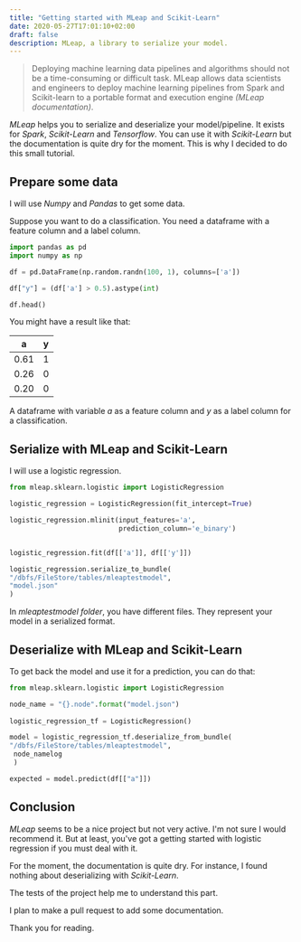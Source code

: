 ```yaml
---
title: "Getting started with MLeap and Scikit-Learn"
date: 2020-05-27T17:01:10+02:00
draft: false
description: MLeap, a library to serialize your model.
---
```


> Deploying machine learning data pipelines and algorithms should not be a time-consuming or difficult task. MLeap allows data scientists and engineers to deploy machine learning pipelines from Spark and Scikit-learn to a portable format and execution engine <cite>(MLeap documentation)</cite>.

*MLeap* helps you to serialize and deserialize your model/pipeline. It exists for *Spark*, *Scikit-Learn* and *Tensorflow*.
You can use it with *Scikit-Learn* but the documentation is quite dry for the moment. This is why I decided to do this small tutorial.

## Prepare some data
I will use *Numpy* and *Pandas* to get some data.

Suppose you want to do a classification. You need a dataframe with a feature column and a label column.

```python
import pandas as pd
import numpy as np

df = pd.DataFrame(np.random.randn(100, 1), columns=['a'])

df["y"] = (df['a'] > 0.5).astype(int)

df.head()
```

You might have a result like that:

| a    | y |
|------|---|
| 0.61 | 1 |
| 0.26 | 0 |
| 0.20 | 0 |

A dataframe with variable *a* as a feature column and *y* as a label column for a classification.

## Serialize with MLeap and Scikit-Learn

I will use a logistic regression.

```python
from mleap.sklearn.logistic import LogisticRegression

logistic_regression = LogisticRegression(fit_intercept=True)

logistic_regression.mlinit(input_features='a',
                           prediction_column='e_binary')


logistic_regression.fit(df[['a']], df[['y']])

logistic_regression.serialize_to_bundle(
"/dbfs/FileStore/tables/mleaptestmodel", 
"model.json"
)
```

In *mleaptestmodel folder*, you have different files. They represent your model in a serialized format.

## Deserialize with MLeap and Scikit-Learn
To get back the model and use it for a prediction, you can do that:

```python
from mleap.sklearn.logistic import LogisticRegression

node_name = "{}.node".format("model.json")
 
logistic_regression_tf = LogisticRegression()

model = logistic_regression_tf.deserialize_from_bundle(
"/dbfs/FileStore/tables/mleaptestmodel",
 node_namelog
 )

expected = model.predict(df[["a"]])
```

## Conclusion
*MLeap* seems to be a nice project but not very active. I'm not sure I would recommend it. But at least, you've got a getting started with logistic regression if you must deal with it.

For the moment, the documentation is quite dry. For instance, I found nothing about deserializing with *Scikit-Learn*.

The tests of the project help me to understand this part.

I plan to make a pull request to add some documentation.

Thank you for reading.
